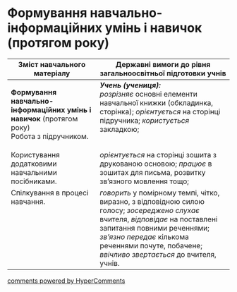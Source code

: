 <div id="hypercomments_widget" class="js-hypercomments-widget invisible"></div>

# Формування навчально-інформаційних умінь і навичок (протягом року) 

<table>
  <tr>
    <td width="40%" align="center"><b>Зміст навчального матеріалу</b></td>
    <td width="60%" align="center"><b>Державні вимоги до рівня загальноосвітньої підготовки учнів</b></td>
  </tr>
<tbody>
  <tr>
    <td width="40%" style="vertical-align:top !important;">
    <p><b>Формування навчально-інформаційних умінь і навичок</b> (протягом року)<br>
Робота з підручником.</td>
    <td width="60%" style="vertical-align:top !important;">
<i><b>Учень (учениця):</b></i><br>
<i>розрізняє</i> основні елементи навчальної книжки (обкладинка, сторінка); <i>орієнтується</i> на сторінці підручника; <i>користується</i> закладкою; </td>
  </tr>
  <tr>
    <td width="40%" style="vertical-align:top !important;">
Користування додатковими навчальними посібниками.</td>
    <td width="60%" style="vertical-align:top !important;">
<i>орієнтується</i> на сторінці зошита з друкованою основою; <i>працює</i> в зошитах для письма, розвитку зв’язного мовлення тощо;</td>
  </tr>
  <tr>
    <td width="40%" style="vertical-align:top !important;">
Спілкування в процесі навчання.</td>
    <td width="60%" style="vertical-align:top !important;">
<i>говорить</i> у помірному темпі, чітко, виразно, з відповідною силою голосу; <i>зосереджено слухає</i> вчителя, <i>відповідає</i> на поставлені запитання повними реченнями; <i>зв’язно передає</i> кількома реченнями почуте, побачене; <i>ввічливо звертається</i> до вчителя, учнів.</td>
  </tr>
</tbody>
</table>

<div class="js-hypercomments-container">
<a href="http://hypercomments.com" class="hc-link" title="comments widget">comments powered by HyperComments</a>
</div>